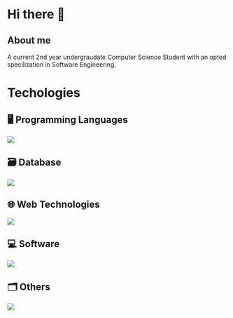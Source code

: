 # Hi there 👋
## About me
A current 2nd year undergraudate Computer Science Student with an opted specilization in Software Engineering. </br>

# Techologies
## 🖥️ Programming Languages 
![](https://skillicons.dev/icons?i=py,java,js,ts)

## 🗃️ Database 
![](https://skillicons.dev/icons?i=sqlite,mongodb)

## 🌐 Web Technologies
![](https://skillicons.dev/icons?i=react,nodejs,express)

## 💻 Software
![](https://skillicons.dev/icons?i=pycharm,idea,webstorm,vscode)

## 🗂️ Others
![](https://skillicons.dev/icons?i=git,github,linux)

